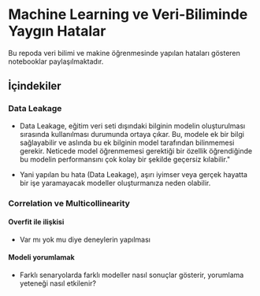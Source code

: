 # Machine Learning ve Veri-Biliminde Yaygın Hatalar

Bu repoda veri bilimi ve makine öğrenmesinde yapılan hataları gösteren notebooklar paylaşılmaktadır.

## İçindekiler
### Data Leakage
* Data Leakage, eğitim veri seti dışındaki bilginin modelin oluşturulması sırasında kullanılması durumunda ortaya çıkar. Bu, modele ek bir bilgi sağlayabilir ve aslında bu ek bilginin model tarafından bilinmemesi gerekir. Neticede model öğrenmemesi gerektiği bir özellik öğrendiğinde bu modelin performansını çok kolay bir şekilde geçersiz kılabilir."

* Yani yapılan bu hata (Data Leakage), aşırı iyimser veya gerçek hayatta bir işe yaramayacak modeller oluşturmanıza neden olabilir.

### Correlation ve Multicollinearity
#### Overfit ile ilişkisi
 * Var mı yok mu diye deneylerin yapılması
#### Modeli yorumlamak
 * Farklı senaryolarda farklı modeller nasıl sonuçlar gösterir, yorumlama yeteneği nasıl etkilenir?

